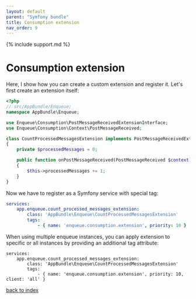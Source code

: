 ```yaml
---
layout: default
parent: "Symfony bundle"
title: Consumption extension
nav_order: 9
---
```

{% include support.md %}

# Consumption extension

Here, I show how you can create a custom extension and register it.
Let's first create an extension itself:

```php
<?php
// src/AppBundle/Enqueue;
namespace AppBundle\Enqueue;

use Enqueue\Consumption\PostMessageReceivedExtensionInterface;
use Enqueue\Consumption\Context\PostMessageReceived;

class CountProcessedMessagesExtension implements PostMessageReceivedExtensionInterface
{
    private $processedMessages = 0;

    public function onPostMessageReceived(PostMessageReceived $context): void
    {
        $this->processedMessages += 1;
    }
}
```

Now we have to register as a Symfony service with special tag:

```yaml
services:
    app.enqueue.count_processed_messages_extension:
        class: 'AppBundle\Enqueue\CountProcessedMessagesExtension'
        tags:
            - { name: 'enqueue.consumption.extension', priority: 10 }
```

When using multiple enqueue instances, you can apply extension to 
specific or all instances by providing an additional tag attribute:

```
services:
    app.enqueue.count_processed_messages_extension:
        class: 'AppBundle\Enqueue\CountProcessedMessagesExtension'
        tags:
            - { name: 'enqueue.consumption.extension', priority: 10, client: 'all' }
```

[back to index](index.md)
